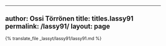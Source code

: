 
---
author: Ossi Törrönen
title: titles.lassy91
permalink: /lassy91/
layout: page
---
{% translate_file _lassyt/lassy91/lassy91.md %}